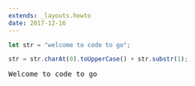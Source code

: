 ```yaml
---
extends: _layouts.howto
date: 2017-12-16
---
```



```javascript
let str = "welcome to code to go";

str = str.charAt(0).toUpperCase() + str.substr(1);
```

<pre class="output">Welcome to code to go</pre>
